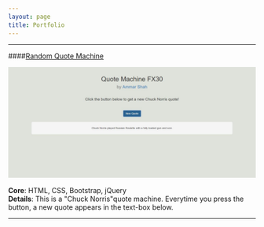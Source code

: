 ```yaml
---
layout: page
title: Portfolio
---
```


<hr>

####[Random Quote Machine](http://codepen.io/ammarshah/full/RWRPvj/)

![Random Quote Machine](/../assets/QM.JPG)

**Core**: HTML, CSS, Bootstrap, jQuery
</br>
**Details**: This is a "Chuck Norris"quote machine. Everytime you press the button, a new quote appears in the text-box below.

<hr>
